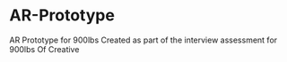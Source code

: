 # AR-Prototype
AR Prototype for 900lbs
Created as part of the interview assessment for 900lbs Of Creative
